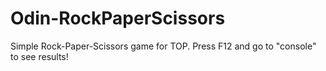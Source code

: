 # Odin-RockPaperScissors
Simple Rock-Paper-Scissors game for TOP. Press F12 and go to "console" to see results! 